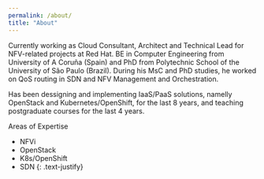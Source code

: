 ```yaml
---
permalink: /about/
title: "About"
---
```


Currently working as Cloud Consultant, Architect and Technical Lead for NFV-related projects at Red Hat. BE in Computer Engineering from University of A Coruña (Spain) and PhD from Polytechnic School of the University of São Paulo (Brazil). During his MsC and PhD studies, he worked on QoS routing in SDN and NFV Management and Orchestration.

Has been dessigning and implementing IaaS/PaaS solutions, namelly OpenStack and Kubernetes/OpenShift, for the last 8 years, and teaching postgraduate courses for the last 4 years.

Areas of Expertise
 - NFVi
 - OpenStack
 - K8s/OpenShift
 - SDN
{: .text-justify}
